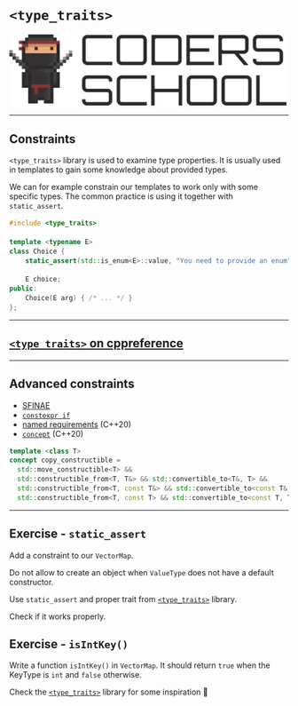 <!-- .slide: data-background="#111111" -->

# `<type_traits>`

<a href="https://coders.school">
    <img width="500" src="../img/coders_school_logo.png" alt="Coders School" class="plain">
</a>

___

## Constraints

`<type_traits>` library is used to examine type properties. It is usually used in templates to gain some knowledge about provided types.
<!-- .element: class="fragment fade-in" -->

We can for example constrain our templates to work only with some specific types. The common practice is using it together with `static_assert`.
<!-- .element: class="fragment fade-in" -->

```cpp
#include <type_traits>

template <typename E>
class Choice {
    static_assert(std::is_enum<E>::value, "You need to provide an enum");

    E choice;
public:
    Choice(E arg) { /* ... */ }
};
```
<!-- .element: class="fragment fade-in" -->

___

## [`<type_traits>` on cppreference](https://en.cppreference.com/w/cpp/types#Type_traits)

___

## Advanced constraints

* [SFINAE](https://en.cppreference.com/w/cpp/language/sfinae)
* [`constexpr if`](https://en.cppreference.com/w/cpp/language/if#Constexpr_if)
* [named requirements](https://en.cppreference.com/w/cpp/named_req) (C++20)
* [`concept`](https://en.cppreference.com/w/cpp/concepts) (C++20)

```cpp
template <class T>
concept copy_constructible =
  std::move_constructible<T> &&
  std::constructible_from<T, T&> && std::convertible_to<T&, T> &&
  std::constructible_from<T, const T&> && std::convertible_to<const T&, T> &&
  std::constructible_from<T, const T> && std::convertible_to<const T, T>;
```


___

## Exercise - `static_assert`

Add a constraint to our `VectorMap`.

Do not allow to create an object when `ValueType` does not have a default constructor.

Use `static_assert` and proper trait from [`<type_traits>`](https://en.cppreference.com/w/cpp/types#Type_traits) library.

Check if it works properly.

## Exercise - `isIntKey()`

Write a function `isIntKey()` in `VectorMap`. It should return `true` when the KeyType is `int` and `false` otherwise.

Check the [`<type_traits>`](https://en.cppreference.com/w/cpp/types#Type_traits) library for some inspiration 🙂
